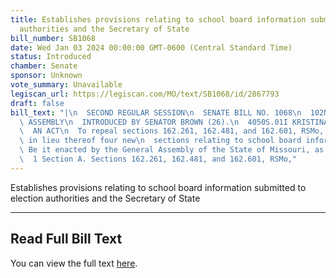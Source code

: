 ```yaml
---
title: Establishes provisions relating to school board information submitted to election
  authorities and the Secretary of State
bill_number: SB1068
date: Wed Jan 03 2024 00:00:00 GMT-0600 (Central Standard Time)
status: Introduced
chamber: Senate
sponsor: Unknown
vote_summary: Unavailable
legiscan_url: https://legiscan.com/MO/text/SB1068/id/2867793
draft: false
bill_text: "|\n  SECOND REGULAR SESSION\n  SENATE BILL NO. 1068\n  102ND GENERA L\
  \ ASSEMBLY\n  INTRODUCED BY SENATOR BROWN (26).\n  4050S.01I KRISTINA MARTIN, Secretary\n\
  \  AN ACT\n  To repeal sections 162.261, 162.481, and 162.601, RSMo, and to enact\
  \ in lieu thereof four new\n  sections relating to school board information.\n \
  \ Be it enacted by the General Assembly of the State of Missouri, as follows:\n\
  \  1 Section A. Sections 162.261, 162.481, and 162.601, RSMo,"
---
```

Establishes provisions relating to school board information submitted to election authorities and the Secretary of State

---

## Read Full Bill Text

You can view the full text [here](https://legiscan.com/MO/text/SB1068/id/2867793).
